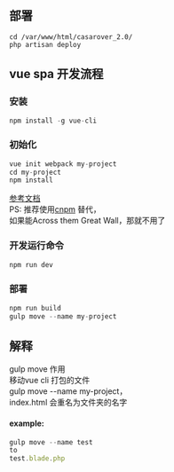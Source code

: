 ## 部署
``` shell
cd /var/www/html/casarover_2.0/  
php artisan deploy
```


## vue spa 开发流程
### 安装
``` js
npm install -g vue-cli
```
### 初始化
``` js
vue init webpack my-project
cd my-project
npm install
```
[参考文档](http://vuejs-templates.github.io/webpack/index.html)  
PS: 推荐使用[cnpm](https://npm.taobao.org/) 替代，  
如果能Across them Great Wall，那就不用了
### 开发运行命令
``` js
npm run dev
```
### 部署
``` js
npm run build
gulp move --name my-project
```

## 解释
gulp move 作用  
移动vue cli 打包的文件   
gulp move --name my-project，  
index.html 会重名为文件夹的名字  
#### example:
``` js
gulp move --name test
to
test.blade.php
```
